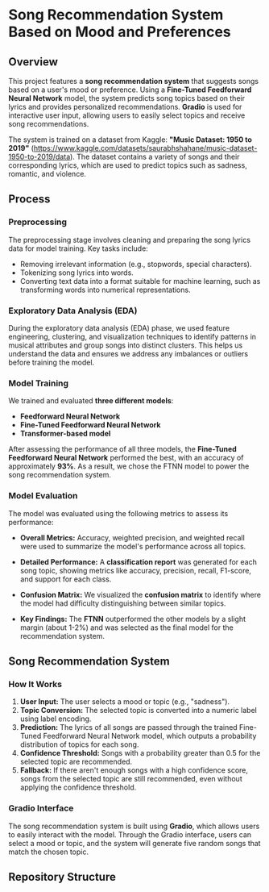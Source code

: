 # Song Recommendation System Based on Mood and Preferences

## Overview

This project features a **song recommendation system** that suggests songs based on a user's mood or preference. Using a **Fine-Tuned Feedforward Neural Network** model, the system predicts song topics based on their lyrics and provides personalized recommendations. **Gradio** is used for interactive user input, allowing users to easily select topics and receive song recommendations.

The system is trained on a dataset from Kaggle: **"Music Dataset: 1950 to 2019"** (https://www.kaggle.com/datasets/saurabhshahane/music-dataset-1950-to-2019/data). The dataset contains a variety of songs and their corresponding lyrics, which are used to predict topics such as sadness, romantic, and violence.

## Process

### Preprocessing

The preprocessing stage involves cleaning and preparing the song lyrics data for model training. Key tasks include:
- Removing irrelevant information (e.g., stopwords, special characters).
- Tokenizing song lyrics into words.
- Converting text data into a format suitable for machine learning, such as transforming words into numerical representations.

### Exploratory Data Analysis (EDA)

During the exploratory data analysis (EDA) phase, we used feature engineering, clustering, and visualization techniques to identify patterns in musical attributes and group songs into distinct clusters. This helps us understand the data and ensures we address any imbalances or outliers before training the model.

### Model Training

We trained and evaluated **three different models**:
- **Feedforward Neural Network**
- **Fine-Tuned Feedforward Neural Network**
- **Transformer-based model**

After assessing the performance of all three models, the **Fine-Tuned Feedforward Neural Network** performed the best, with an accuracy of approximately **93%**. As a result, we chose the FTNN model to power the song recommendation system.

### Model Evaluation

The model was evaluated using the following metrics to assess its performance:

- **Overall Metrics:** Accuracy, weighted precision, and weighted recall were used to summarize the model's performance across all topics.
  
- **Detailed Performance:** A **classification report** was generated for each song topic, showing metrics like accuracy, precision, recall, F1-score, and support for each class.
  
- **Confusion Matrix:** We visualized the **confusion matrix** to identify where the model had difficulty distinguishing between similar topics.

- **Key Findings:** The **FTNN** outperformed the other models by a slight margin (about 1-2%) and was selected as the final model for the recommendation system.

## Song Recommendation System

### How It Works

1. **User Input:** The user selects a mood or topic (e.g., "sadness").
2. **Topic Conversion:** The selected topic is converted into a numeric label using label encoding.
3. **Prediction:** The lyrics of all songs are passed through the trained Fine-Tuned Feedforward Neural Network model, which outputs a probability distribution of topics for each song.
4. **Confidence Threshold:** Songs with a probability greater than 0.5 for the selected topic are recommended.
5. **Fallback:** If there aren't enough songs with a high confidence score, songs from the selected topic are still recommended, even without applying the confidence threshold.

### Gradio Interface

The song recommendation system is built using **Gradio**, which allows users to easily interact with the model. Through the Gradio interface, users can select a mood or topic, and the system will generate five random songs that match the chosen topic.

## Repository Structure


